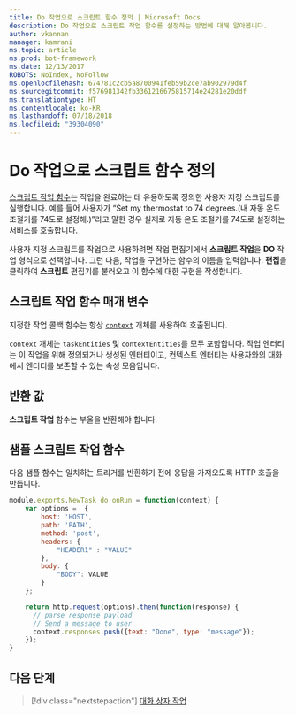 ```yaml
---
title: Do 작업으로 스크립트 함수 정의 | Microsoft Docs
description: Do 작업으로 스크립트 작업 함수를 설정하는 방법에 대해 알아봅니다.
author: vkannan
manager: kamrani
ms.topic: article
ms.prod: bot-framework
ms.date: 12/13/2017
ROBOTS: NoIndex, NoFollow
ms.openlocfilehash: 674781c2cb5a8700941feb59b2ce7ab902979d4f
ms.sourcegitcommit: f576981342fb3361216675815714e24281e20ddf
ms.translationtype: HT
ms.contentlocale: ko-KR
ms.lasthandoff: 07/18/2018
ms.locfileid: "39304090"
---
```

# <a name="define-a-script-function-as-a-do-action"></a>Do 작업으로 스크립트 함수 정의

[스크립트 작업 함수](conversation-designer-context-object.md#script-callback-functions)는 작업을 완료하는 데 유용하도록 정의한 사용자 지정 스크립트를 실행합니다. 예를 들어 사용자가 “Set my thermostat to 74 degrees.(내 자동 온도 조절기를 74도로 설정해.)”라고 말한 경우 실제로 자동 온도 조절기를 74도로 설정하는 서비스를 호출합니다. 

사용자 지정 스크립트를 작업으로 사용하려면 작업 편집기에서 **스크립트 작업**을 **DO** 작업 형식으로 선택합니다. 그런 다음, 작업을 구현하는 함수의 이름을 입력합니다. **편집**을 클릭하여 **스크립트** 편집기를 불러오고 이 함수에 대한 구현을 작성합니다. 

## <a name="script-action-function-parameter"></a>스크립트 작업 함수 매개 변수

지정한 작업 콜백 함수는 항상 [`context`](conversation-designer-context-object.md) 개체를 사용하여 호출됩니다.

`context` 개체는 `taskEntities` 및 `contextEntities`를 모두 포함합니다. 작업 엔터티는 이 작업을 위해 정의되거나 생성된 엔터티이고, 컨텍스트 엔터티는 사용자와의 대화에서 엔터티를 보존할 수 있는 속성 모음입니다.

## <a name="return-value"></a>반환 값
**스크립트 작업** 함수는 부울을 반환해야 합니다.

## <a name="sample-script-action-function"></a>샘플 스크립트 작업 함수
다음 샘플 함수는 일치하는 트리거를 반환하기 전에 응답을 가져오도록 HTTP 호출을 만듭니다.

```javascript
module.exports.NewTask_do_onRun = function(context) {
    var options =  {
        host: 'HOST',
        path: 'PATH',
        method: 'post',
        headers: {
            "HEADER1" : "VALUE"
        }, 
        body: {
            "BODY": VALUE
        }
    };

    return http.request(options).then(function(response) {
      // parse response payload
      // Send a message to user
      context.responses.push({text: "Done", type: "message"});
    });
} 
```

## <a name="next-step"></a>다음 단계
> [!div class="nextstepaction"]
> [대화 상자 작업](conversation-designer-dialogues.md)
